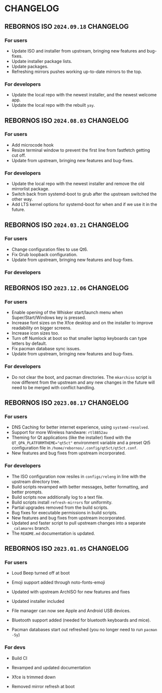 # CHANGELOG

## REBORNOS ISO `2024.09.18` CHANGELOG

### For users

- Update ISO and installer from upstream, bringing new features and bug-fixes.
- Update installer package lists.
- Update packages. 
- Refreshing mirrors pushes working up-to-date mirrors to the top.

### For developers

- Update the local repo with the newest installer, and the newest welcome app.
- Update the local repo with the rebuilt `yay`.

## REBORNOS ISO `2024.08.03` CHANGELOG

### For users

- Add microcode hook
- Resize terminal window to prevent the first line from fastfetch getting cut off.
- Update from upstream, bringing new features and bug-fixes.

### For developers

- Update the local repo with the newest installer and remove the old mirrorlist package.
- Switch back from systemd-boot to grub after the upstream switched the other way.
- Add LTS kernel options for systemd-boot for when and if we use it in the future.

## REBORNOS ISO `2024.03.21` CHANGELOG

### For users

- Change configuration files to use Qt6.
- Fix Grub loopback configuration.
- Update from upstream, bringing new features and bug-fixes.

### For developers

## REBORNOS ISO `2023.12.06` CHANGELOG

### For users

- Enable opening of the Whisker start/launch menu when Super/Start/Windows key is pressed.
- Increase font sizes on the Xfce desktop and on the installer to improve readability on bigger screens.
- Increase icon sizes too.
- Turn off Numlock at boot so that smaller laptop keyboards can type letters by default.
- Fix pacman database sync issues.
- Update from upstream, bringing new features and bug-fixes.

### For developers

- Do not clear the boot, and pacman directories. The `mkarchiso` script is now different from the upstream and any new changes in the future will need to be merged with conflict handling.

## REBORNOS ISO `2023.08.17` CHANGELOG

### For users

- DNS Caching for better internet experience, using `systemd-resolved`.
- Support for more Wireless handware: `rtl8852au`
- Theming for Qt applications (like the installer) fixed with the `QT_QPA_PLATFORMTHEME="qt5ct"` environment variable and a preset Qt5 configuration file in `/home/rebornos/.config/qt5ct/qt5ct.conf`.
- New features and bug fixes from upstream incorporated.

### For developers

- The ISO configuration now resiles in `configs/releng` in line with the upstream directory tree.
- Build scripts revamped with better messages, better formatting, and better prompts.
- Build scripts now additionally log to a text file.
- Build scripts install `refresh-mirrors` for uniformity.
- Partial upgrades removed from the build scripts.
- Bug fixes for executable permissions in build scripts.
- New features and bug fixes from upstream incorporated.
- Updated and faster script to pull upstream changes into a separate `_calamares` branch.
- The `README.md` documentation is updated.

## REBORNOS ISO `2023.01.05` CHANGELOG

### For users

- Loud Beep turned off at boot
 
- Emoji support added through noto-fonts-emoji
 
- Updated with upstream ArchISO for new features and fixes
 
- Updated installer included

- File manager can now see Apple and Android USB devices.

- Bluetooth support added (needed for bluetooth keyboards and mice).

- Pacman databases start out refreshed (you no longer need to run `pacman -Sy`)

### For devs

- Build CI
 
- Revamped and updated documentation

- Xfce is trimmed down

- Removed mirror refresh at boot